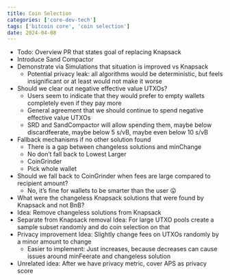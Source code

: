 ```yaml
---
title: Coin Selection
categories: ['core-dev-tech']
tags: ['bitcoin core', 'coin selection']
date: 2024-04-08
---
```


- Todo: Overview PR that states goal of replacing Knapsack
- Introduce Sand Compactor
- Demonstrate via Simulations that situation is improved vs Knapsack
    - Potential privacy leak: all algorithms would be deterministic, but feels insignificant or at least would not make it worse
- Should we clear out negative effective value UTXOs?
    - Users seem to indicate that they would prefer to empty wallets completely even if they pay more
    - General agreement that we should continue to spend negative effective value UTXOs
    - SRD and SandCompactor will allow spending them, maybe below discardfeerate, maybe below 5 s/vB, maybe even below 10 s/vB
- Fallback mechanisms if no other solution found
    - There is a gap between changeless solutions and minChange
    - No don’t fall back to Lowest Larger
    - CoinGrinder
    - Pick whole wallet
- Should we fall back to CoinGrinder when fees are large compared to recipient amount?
    - No, it’s fine for wallets to be smarter than the user 😛
- What were the changeless Knapsack solutions that were found by Knapsack and not BnB? 
- Idea: Remove changeless solutions from Knapsack
- Separate from Knapsack removal Idea: For large UTXO pools create a sample subset randomly and do coin selection on that
- Privacy improvement Idea: Slightly change fees on UTXOs randomly by a minor amount to change
    - Easier to implement: Just increases, because decreases can cause issues around minFeerate and changeless solution
- Unrelated idea: After we have privacy metric, cover APS as privacy score
